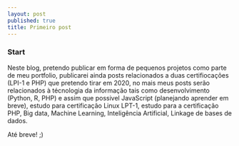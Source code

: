 ```yaml
---
layout: post
published: true
title: Primeiro post
---
```


### Start


Neste blog, pretendo publicar em forma de pequenos projetos como parte de meu portfolio, publicarei ainda posts relacionados a duas certifiocações (LPI-1 e PHP) que pretendo tirar em 2020, no mais meus posts serão relacionados à  técnologia da informação tais como desenvolvimento (Python, R, PHP) e assim que possivel JavaScript (planejando aprender em breve), estudo para certificação Linux LPT-1, estudo para a certificação PHP, Big data, Machine Learning, Inteligência Artificial, Linkage de bases de dados.


Até breve! ;)